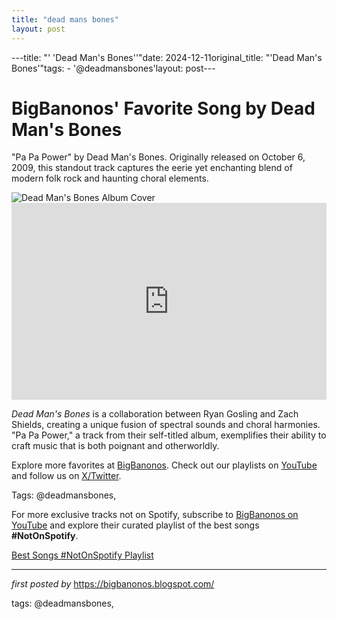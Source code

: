 ```yaml
---
title: "dead mans bones"
layout: post
---
```

---title: "' 'Dead Man's Bones''"date: 2024-12-11original_title: "'Dead Man's Bones'"tags:  - '@deadmansbones'layout: post---<!-- Post Title --><h1 >BigBanonos' Favorite Song by Dead Man's Bones</h1> <!-- Introductory Text --><p >"Pa Pa Power" by Dead Man's Bones. Originally released on October 6, 2009, this standout track captures the eerie yet enchanting blend of modern folk rock and haunting choral elements.</p> <!-- Featured Image --><div > <img src="https://res.cloudinary.com/epitaph/image/upload/v1/anti/press/a050b6099837d8eb3e720a908458d76a.jpg" alt="Dead Man's Bones Album Cover" /></div> <!-- YouTube Video Embed --><div > <iframe width="100%" height="315" src="https://www.youtube.com/embed/lwfzKOeMT6A" title="Dead Man's Bones - Pa Pa Power" frameborder="0" allow="accelerometer; autoplay; clipboard-write; encrypted-media; gyroscope; picture-in-picture; web-share" referrerpolicy="strict-origin-when-cross-origin" allowfullscreen></iframe></div> <!-- Song Information --><div > <p>*Dead Man's Bones* is a collaboration between Ryan Gosling and Zach Shields, creating a unique fusion of spectral sounds and choral harmonies. "Pa Pa Power," a track from their self-titled album, exemplifies their ability to craft music that is both poignant and otherworldly.</p></div> <!-- Footer Links --><div > <p>Explore more favorites at <a href="https://bigbanonos.blogspot.com/" target="_blank">BigBanonos</a>. Check out our playlists on <a href="https://www.youtube.com/@BigBanonos" target="_blank">YouTube</a> and follow us on <a href="https://x.com/bigbanonos" target="_blank">X/Twitter</a>.</p></div> <!-- Tags --><p >Tags: @deadmansbones,</p><!--Subscribe and Playlist Links--><div>    <p>For more exclusive tracks not on Spotify, subscribe to <a href="https://www.youtube.com/@BigBanonos" target="_blank">BigBanonos on YouTube</a> and explore their curated playlist of the best songs <strong>#NotOnSpotify</strong>.</p>    <p><a href="https://www.youtube.com/playlist?list=PLtuNtuTatqI0kFahUCbtbfenC_ET5O_tr" target="_blank">Best Songs #NotOnSpotify Playlist<br /></a></p></div><hr /><p><em>first posted by</em> <a href="https://bigbanonos.blogspot.com/" rel="noopener" target="_new">https://bigbanonos.blogspot.com/</a></p><p>tags: @deadmansbones,</p>